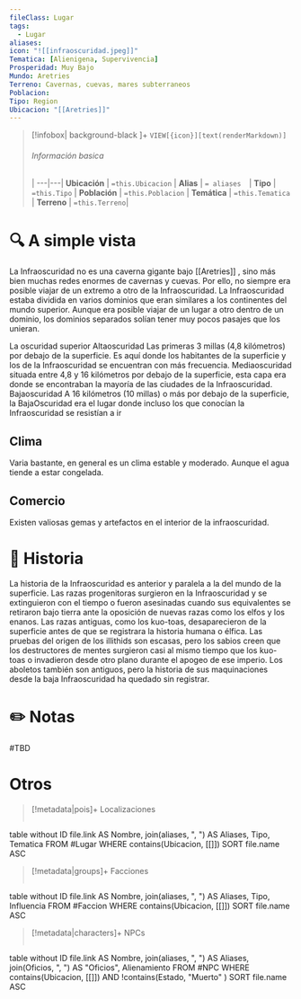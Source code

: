 ```yaml
---
fileClass: Lugar
tags:
  - Lugar
aliases: 
icon: "![[infraoscuridad.jpeg]]"
Tematica: [Alienigena, Supervivencia]
Prosperidad: Muy Bajo
Mundo: Aretries
Terreno: Cavernas, cuevas, mares subterraneos
Poblacion: 
Tipo: Region
Ubicacion: "[[Aretries]]"
---
```



> [!infobox| background-black ]+
> `VIEW[{icon}][text(renderMarkdown)]`
> ###### Información basica
>  |
> ---|---|
>  **Ubicación** | `=this.Ubicacion` |
> **Alias** | `= aliases  `|
> **Tipo** | `=this.Tipo` |
> **Población** | `=this.Poblacion` |
> **Temática** | `=this.Tematica` |
> **Terreno** | `=this.Terreno`|

# 🔍 A simple vista

La Infraoscuridad no es una caverna gigante bajo [[Aretries]]  , sino más bien muchas redes enormes de cavernas y cuevas. Por ello, no siempre era posible viajar de un extremo a otro de la Infraoscuridad. La Infraoscuridad estaba dividida en varios dominios que eran similares a los continentes del mundo superior. Aunque era posible viajar de un lugar a otro dentro de un dominio, los dominios separados solían tener muy pocos pasajes que los unieran.

La oscuridad superior Altaoscuridad Las primeras 3 millas (4,8 kilómetros) por debajo de la superficie. Es aquí donde los habitantes de la superficie y los de la Infraoscuridad se encuentran con más frecuencia. Mediaoscuridad situada entre 4,8 y 16 kilómetros por debajo de la superficie, esta capa era donde se encontraban la mayoría de las ciudades de la Infraoscuridad. Bajaoscuridad A 16 kilómetros (10 millas) o más por debajo de la superficie, la BajaOscuridad era el lugar donde incluso los que conocían la Infraoscuridad se resistían a ir

## Clima

Varia bastante, en general es un clima estable y moderado. Aunque el agua tiende a estar congelada.

## Comercio

Existen valiosas gemas y artefactos en el interior de la infraoscuridad.

# 📜 Historia

La historia de la Infraoscuridad es anterior y paralela a la del mundo de la superficie. Las razas progenitoras surgieron en la Infraoscuridad y se extinguieron con el tiempo o fueron asesinadas cuando sus equivalentes se retiraron bajo tierra ante la oposición de nuevas razas como los elfos y los enanos. Las razas antiguas, como los kuo-toas, desaparecieron de la superficie antes de que se registrara la historia humana o élfica. Las pruebas del origen de los illithids son escasas, pero los sabios creen que los destructores de mentes surgieron casi al mismo tiempo que los kuo-toas o invadieron desde otro plano durante el apogeo de ese imperio. Los aboletos también son antiguos, pero la historia de sus maquinaciones desde la baja Infraoscuridad ha quedado sin registrar.

# ✏️ Notas

#TBD

# Otros

> [!metadata|pois]+ Localizaciones
> ```dataview
table without ID file.link AS Nombre, join(aliases, ", ") AS Aliases, Tipo, Tematica
FROM #Lugar
WHERE  contains(Ubicacion, [[]])
SORT file.name ASC

> [!metadata|groups]+ Facciones
> ```dataview
table without ID file.link AS Nombre, join(aliases, ", ") AS Aliases, Tipo, Influencia
FROM #Faccion
WHERE  contains(Ubicacion, [[]])
SORT file.name ASC

> [!metadata|characters]+ NPCs
> ```dataview
table without ID file.link AS Nombre, join(aliases, ", ") AS Aliases, join(Oficios, ", ") AS "Oficios", Alienamiento
FROM #NPC
WHERE  contains(Ubicacion, [[]]) AND !contains(Estado, "Muerto" )
SORT file.name ASC